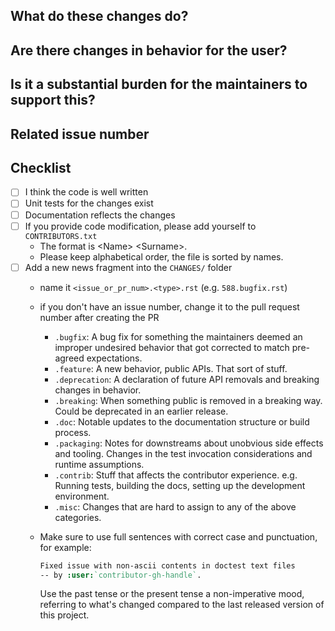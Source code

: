 <!-- Thank you for your contribution! -->

## What do these changes do?

<!-- Please give a short brief about these changes. -->

## Are there changes in behavior for the user?

<!-- Outline any notable behaviour for the end users. -->

## Is it a substantial burden for the maintainers to support this?

<!--
Stop right there! Pause. Just for a minute... Can you think of anything
obvious that would complicate the ongoing development of this project?

Try to consider if you'd be able to maintain it throughout the next
5 years. Does it seem viable? Tell us your thoughts! We'd very much
love to hear what the consequences of merging this patch might be...

This will help us assess if your change is something we'd want to
entertain early in the review process. Thank you in advance!
-->

## Related issue number

<!-- Are there any issues opened that will be resolved by merging this change? -->
<!-- Remember to prefix with 'Fixes' if it should close the issue (e.g. 'Fixes #123'). -->

## Checklist

- [ ] I think the code is well written
- [ ] Unit tests for the changes exist
- [ ] Documentation reflects the changes
- [ ] If you provide code modification, please add yourself to `CONTRIBUTORS.txt`
    * The format is &lt;Name&gt; &lt;Surname&gt;.
    * Please keep alphabetical order, the file is sorted by names.
- [ ] Add a new news fragment into the `CHANGES/` folder
    * name it `<issue_or_pr_num>.<type>.rst` (e.g. `588.bugfix.rst`)
    * if you don't have an issue number, change it to the pull request
      number after creating the PR
        * `.bugfix`: A bug fix for something the maintainers deemed an
          improper undesired behavior that got corrected to match
          pre-agreed expectations.
        * `.feature`: A new behavior, public APIs. That sort of stuff.
        * `.deprecation`: A declaration of future API removals and breaking
          changes in behavior.
        * `.breaking`: When something public is removed in a breaking way.
          Could be deprecated in an earlier release.
        * `.doc`: Notable updates to the documentation structure or build
          process.
        * `.packaging`: Notes for downstreams about unobvious side effects
          and tooling. Changes in the test invocation considerations and
          runtime assumptions.
        * `.contrib`: Stuff that affects the contributor experience. e.g.
          Running tests, building the docs, setting up the development
          environment.
        * `.misc`: Changes that are hard to assign to any of the above
          categories.
    * Make sure to use full sentences with correct case and punctuation,
      for example:
      ```rst
      Fixed issue with non-ascii contents in doctest text files
      -- by :user:`contributor-gh-handle`.
      ```

      Use the past tense or the present tense a non-imperative mood,
      referring to what's changed compared to the last released version
      of this project.
